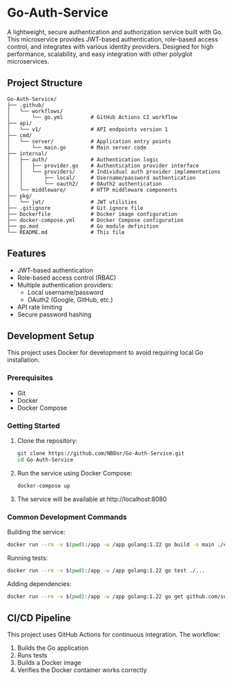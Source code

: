 # Go-Auth-Service

A lightweight, secure authentication and authorization service built with Go. This microservice provides JWT-based authentication, role-based access control, and integrates with various identity providers. Designed for high performance, scalability, and easy integration with other polyglot microservices.

## Project Structure

```
Go-Auth-Service/
├── .github/
│   └── workflows/
│       └── go.yml         # GitHub Actions CI workflow
├── api/
│   └── v1/                # API endpoints version 1
├── cmd/
│   └── server/            # Application entry points
│       └── main.go        # Main server code
├── internal/
│   ├── auth/              # Authentication logic
│   │   ├── provider.go    # Authentication provider interface
│   │   └── providers/     # Individual auth provider implementations
│   │       ├── local/     # Username/password authentication
│   │       └── oauth2/    # OAuth2 authentication
│   └── middleware/        # HTTP middleware components
├── pkg/
│   └── jwt/               # JWT utilities
├── .gitignore             # Git ignore file
├── Dockerfile             # Docker image configuration
├── docker-compose.yml     # Docker Compose configuration
├── go.mod                 # Go module definition
└── README.md              # This file
```

## Features

- JWT-based authentication
- Role-based access control (RBAC)
- Multiple authentication providers:
  - Local username/password
  - OAuth2 (Google, GitHub, etc.)
- API rate limiting
- Secure password hashing

## Development Setup

This project uses Docker for development to avoid requiring local Go installation.

### Prerequisites

- Git
- Docker
- Docker Compose

### Getting Started

1. Clone the repository:
   ```bash
   git clone https://github.com/NBDor/Go-Auth-Service.git
   cd Go-Auth-Service
   ```

2. Run the service using Docker Compose:
   ```bash
   docker-compose up
   ```

3. The service will be available at http://localhost:8080

### Common Development Commands

Building the service:
```bash
docker run --rm -v $(pwd):/app -w /app golang:1.22 go build -o main ./cmd/server
```

Running tests:
```bash
docker run --rm -v $(pwd):/app -w /app golang:1.22 go test ./...
```

Adding dependencies:
```bash
docker run --rm -v $(pwd):/app -w /app golang:1.22 go get github.com/some/dependency
```

## CI/CD Pipeline

This project uses GitHub Actions for continuous integration. The workflow:

1. Builds the Go application
2. Runs tests
3. Builds a Docker image
4. Verifies the Docker container works correctly
